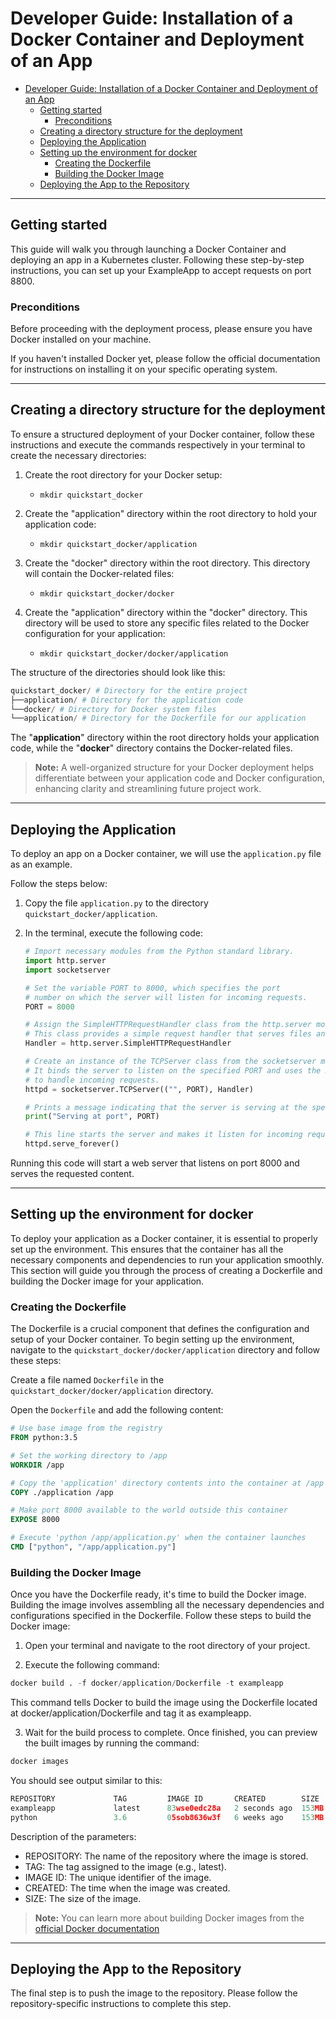 
# Developer Guide: Installation of a Docker Container and Deployment of an App


- [Developer Guide: Installation of a Docker Container and Deployment of an App](#developer-guide-installation-of-a-docker-container-and-deployment-of-an-app)
  - [Getting started](#getting-started)
    - [Preconditions](#preconditions)
  - [Creating a directory structure for the deployment](#creating-a-directory-structure-for-the-deployment)
  - [Deploying the Application](#deploying-the-application)
  - [Setting up the environment for docker](#setting-up-the-environment-for-docker)
    - [Creating the Dockerfile](#creating-the-dockerfile)
    - [Building the Docker Image](#building-the-docker-image)
  - [Deploying the App to the Repository](#deploying-the-app-to-the-repository)
____
## Getting started

This guide will walk you through launching a Docker Container and deploying an app in a Kubernetes cluster. Following these step-by-step instructions, you can set up your ExampleApp to accept requests on port 8800.

### Preconditions

Before proceeding with the deployment process, please ensure you have Docker installed on your machine.

If you haven't installed Docker yet, please follow the official documentation for instructions on installing it on your specific operating system.
___

## Creating a directory structure for the deployment

To ensure a structured deployment of your Docker container, follow these instructions and execute the commands respectively in your terminal to create the necessary directories:

1. Create the root directory for your Docker setup:

   - `mkdir quickstart_docker`
>

2. Create the "application" directory within the root directory to hold your application code:

   - `mkdir quickstart_docker/application`
>

3. Create the "docker" directory within the root directory. This directory will contain the Docker-related files:

   - `mkdir quickstart_docker/docker`
>

4. Create the "application" directory within the "docker" directory. This directory will be used to store any specific files related to the Docker configuration for your application:

   - `mkdir quickstart_docker/docker/application`
>

The structure of the directories should look like this:

```python
quickstart_docker/ # Directory for the entire project
├──application/ # Directory for the application code
└──docker/ # Directory for Docker system files
└──application/ # Directory for the Dockerfile for our application
```

The "**application**" directory within the root directory holds your application code, while the "**docker**" directory contains the Docker-related files.

> **Note:** A well-organized structure for your Docker deployment helps differentiate between your application code and Docker configuration, enhancing clarity and streamlining future project work.
___
## Deploying the Application

To deploy an app on a Docker container, we will use the `application.py` file as an example.

Follow the steps below:

1. Copy the file `application.py` to the directory `quickstart_docker/application`.

2. In the terminal, execute the following code:

   ```python
   # Import necessary modules from the Python standard library.
   import http.server
   import socketserver

   # Set the variable PORT to 8000, which specifies the port 
   # number on which the server will listen for incoming requests.
   PORT = 8000

   # Assign the SimpleHTTPRequestHandler class from the http.server module to the variable Handler. 
   # This class provides a simple request handler that serves files and directory listings.
   Handler = http.server.SimpleHTTPRequestHandler

   # Create an instance of the TCPServer class from the socketserver module. 
   # It binds the server to listen on the specified PORT and uses the Handler class 
   # to handle incoming requests.
   httpd = socketserver.TCPServer(("", PORT), Handler)

   # Prints a message indicating that the server is serving at the specified port.
   print("Serving at port", PORT)

   # This line starts the server and makes it listen for incoming requests indefinitely.
   httpd.serve_forever()
   ```

Running this code will start a web server that listens on port 8000 and serves the requested content.
___
## Setting up the environment for docker

To deploy your application as a Docker container, it is essential to properly set up the environment. This ensures that the container has all the necessary components and dependencies to run your application smoothly. This section will guide you through the process of creating a Dockerfile and building the Docker image for your application.

### Creating the Dockerfile

The Dockerfile is a crucial component that defines the configuration and setup of your Docker container. To begin setting up the environment, navigate to the `quickstart_docker/docker/application` directory and follow these steps:

Create a file named `Dockerfile` in the `quickstart_docker/docker/application` directory.

Open the `Dockerfile` and add the following content:

   ```dockerfile
   # Use base image from the registry
   FROM python:3.5

   # Set the working directory to /app
   WORKDIR /app

   # Copy the 'application' directory contents into the container at /app
   COPY ./application /app

   # Make port 8000 available to the world outside this container
   EXPOSE 8000

   # Execute 'python /app/application.py' when the container launches
   CMD ["python", "/app/application.py"]
   ```

### Building the Docker Image

Once you have the Dockerfile ready, it's time to build the Docker image. Building the image involves assembling all the necessary dependencies and configurations specified in the Dockerfile. Follow these steps to build the Docker image:

1. Open your terminal and navigate to the root directory of your project.

2. Execute the following command:

```python
docker build . -f docker/application/Dockerfile -t exampleapp
```

This command tells Docker to build the image using the Dockerfile located at docker/application/Dockerfile and tag it as exampleapp.

3. Wait for the build process to complete. Once finished, you can preview the built images by running the command:

```python
docker images
```

You should see output similar to this:

```python
REPOSITORY             TAG         IMAGE ID       CREATED        SIZE
exampleapp             latest      83wse0edc28a   2 seconds ago  153MB
python                 3.6         05sob8636w3f   6 weeks ago    153MB
```

Description of the parameters:

- REPOSITORY: The name of the repository where the image is stored.
- TAG: The tag assigned to the image (e.g., latest).
- IMAGE ID: The unique identifier of the image.
- CREATED: The time when the image was created.
- SIZE: The size of the image.

>**Note:** You can learn more about building Docker images from the [official Docker documentation](https://docs.docker.com/engine/reference/builder/)
___
## Deploying the App to the Repository

The final step is to push the image to the repository. Please follow the repository-specific instructions to complete this step.
